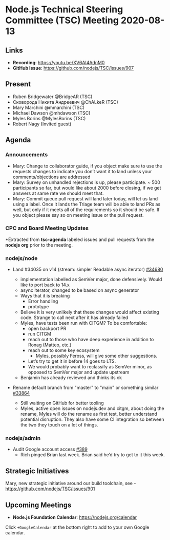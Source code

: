 # Node.js Technical Steering Committee (TSC) Meeting 2020-08-13

## Links

* **Recording**:  <https://youtu.be/XV6AI4AdnM0>
* **GitHub Issue**: <https://github.com/nodejs/TSC/issues/907>

## Present

* Ruben Bridgewater @BridgeAR (TSC)
* Сковорода Никита Андреевич @ChALkeR (TSC)
* Mary Marchini @mmarchini (TSC)
* Michael Dawson @mhdawson (TSC)
* Myles Borins @MylesBorins (TSC)
* Robert Nagy (Invited guest)

## Agenda

### Announcements

* Mary: Change to collaborator guide, if you object make sure to use the requests changes to indicate you don’t want it to land unless your comments/objections are addressed
* Mary: Survey on unhandled rejections is up, please participate. \~ 500 participants so far, but would like about 2000 before closing, if we get answers at same rate we should meet that.
* Mary: Commit queue pull request will land later today, will let us land using a label. Once it lands the Triage team will be able to land PRs as well, but only if it meets all of the requirements so it should be safe. If you object please say so on meeting issue or the pull request.

### CPC and Board Meeting Updates

\*Extracted from **tsc-agenda** labeled issues and pull requests from the **nodejs org** prior to the meeting.

### nodejs/node

* Land #34035 on v14 (stream: simpler Readable async iterator) [#34680](https://github.com/nodejs/node/issues/34680)
  * implementation labelled as SemVer major, done defensively. Would like to port back to 14.x
  * async iterator, changed to be based on async generator
  * Ways that it is breaking
    * Error handling
    * prototype
  * Believe it is very unlikely that these changes would affect existing code.  Strange to call next
    after it has already failed
  * Myles, have tests been run with CITGM? To be comfortable:
    * open backport PR
    * run CITGM
    * reach out to those who have deep experience in addition to Ronag (Matteo, etc.)
    * reach out to some key ecosystem
      * Myles, possibly Feross, will give some other suggestions.
    * Let’s try to get it in before 14 goes to LTS.
    * We would probably want to reclassify as SemVer minor, as opposed to SemVer major and
      update upstream
  * Benjamin has already reviewed and thinks its ok

* Rename default branch from "master" to "main" or something similar [#33864](https://github.com/nodejs/node/issues/33864)
  * Still waiting on GitHub for better tooling
  * Myles, active open issues on nodejs.dev and citgm, about doing the rename, Myles will do
    the rename as first test, better understand potential disruption. They also have some CI
    integration so between the two they touch on a lot of things.

### nodejs/admin

* Audit Google account access [#389](https://github.com/nodejs/admin/issues/389)
  * Rich pinged Brian last week. Brian said he’d try to get to it this week.

## Strategic Initiatives

Mary, new strategic initiative around our build toolchain, see - <https://github.com/nodejs/TSC/issues/901>

## Upcoming Meetings

* **Node.js Foundation Calendar**: <https://nodejs.org/calendar>

Click `+GoogleCalendar` at the bottom right to add to your own Google calendar.
